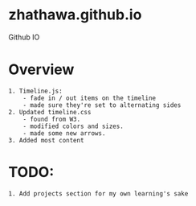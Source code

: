# zhathawa.github.io
Github IO

# Overview
	1. Timeline.js:
		- fade in / out items on the timeline
		- made sure they're set to alternating sides
	2. Updated timeline.css
		- found from W3.
		- modified colors and sizes.
		- made some new arrows.
	3. Added most content

# TODO:
	1. Add projects section for my own learning's sake


